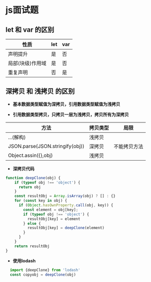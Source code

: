 # js面试题

## let 和 var 的区别

| 性质 | let | var |
| ----------- | ----------- |-----|
| 声明提升 | 是 | 否 |
| 局部(块级)作用域 | 是 | 否 |
| 重复声明 | 否 | 是 |

## 深拷贝 和 浅拷贝 的区别

- **基本数据类型赋值为深拷贝，引用数据类型赋值为浅拷贝**

- **引用数据类型拷贝，只拷贝一层为浅拷贝，拷贝所有为深拷贝**

| 方法 | 拷贝类型 | 局限 |
| ----------- | ----------- |-----|
| ...(解构) | 浅拷贝 |
| JSON.parse(JSON.stringify(obj))| 深拷贝 | 不能拷贝方法 |
| Object.assin({},obj)| 浅拷贝 |  |

- **深拷贝代码**
  
```javascript
function deepClone(obj) {
    if (typeof obj !== 'object') {
      return obj
    }
    const resultObj = Array.isArray(obj) ? [] : {}
    for (const key in obj) {
      if (Object.hasOwnProperty.call(obj, key)) {
        const element = obj[key];
        if (typeof obj !== 'object') {
          resultObj[key] = element
        } else {
          resultObj[key] = deepClone(element)
        }
      }
    }
    return resultObj
}
```

- **使用lodash**
  
```javascript
  import {deepClone} from 'lodash'
  const copyobj = deepClone(obj)
```
